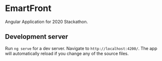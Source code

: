 # EmartFront

Angular Application for 2020 Stackathon.

## Development server

Run `ng serve` for a dev server. Navigate to `http://localhost:4200/`. The app will automatically reload if you change any of the source files.

